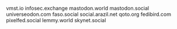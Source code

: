 vmst.io
infosec.exchange
mastodon.world
mastodon.social
universeodon.com
faso.social
social.arazil.net
qoto.org
fedibird.com
pixelfed.social
lemmy.world
skynet.social
